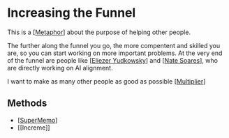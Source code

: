 # Increasing the Funnel

This is a [[Metaphor]] about the purpose of helping other people.

The further along the funnel you go, the more compentent and skilled you are, so you can start working on more important problems. At the very end of the funnel are people like [[Eliezer Yudkowsky]] and [[Nate Soares]], who are directly working on AI alignment.



I want to make as many other people as good as possible
[[Multiplier]]

## Methods
- [[SuperMemo]]
- [[Increme]]




[//begin]: # "Autogenerated link references for markdown compatibility"
[Metaphor]: ../../../../../../../c:/Users/space/OneDrive/Documents/Foam/Spiral-Labs/metaphor "Metaphor"
[Eliezer Yudkowsky]: ../../../../../../../c:/Users/space/OneDrive/Documents/Foam/Spiral-Labs/eliezer-yudkowsky "Eliezer Yudkowsky"
[Nate Soares]: ../../../../../../../c:/Users/space/OneDrive/Documents/Foam/Spiral-Labs/nate-soares "Nate Soares"
[Multiplier]: ../../../../../../../c:/Users/space/OneDrive/Documents/Foam/Spiral-Labs/multiplier "Multiplier"
[SuperMemo]: ../../../../../../../c:/Users/space/OneDrive/Documents/Foam/Spiral-Labs/SuperMemo "SuperMemo"
[//end]: # "Autogenerated link references"
#